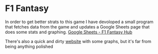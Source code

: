 # F1 Fantasy
In order to get better strats to this game I have devoloped a small program that fetches data from the game and updates a Google Sheets page that does some stats and graphing.
[Google Sheets - F1 Fantasy Hub](https://docs.google.com/spreadsheets/d/1DmA_JHysK1Y7Dl2Zy5tCJkKXl62h5QHN8RkY48WBaHY/edit?usp=sharing)

There's also a quick and dirty [website](n1etsi.space/fantasy) with some graphs, but it's far from being anything polished

